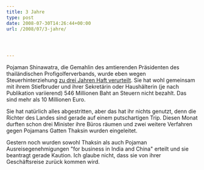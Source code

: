 ```yaml
---
title: 3 Jahre
type: post
date: 2008-07-30T14:26:44+00:00
url: /2008/07/3-jahre/




---
```

Pojaman Shinawatra, die Gemahlin des amtierenden Präsidenten des thailändischen Profigolferverbands, wurde eben wegen Steuerhinterziehung [zu drei Jahren Haft verurteilt][1]. Sie hat wohl gemeinsam mit ihrem Stiefbruder und ihrer Sekretärin oder Haushälterin (je nach Publikation variierend) 546 Millionen Baht an Steuern nicht bezahlt. Das sind mehr als 10 Millionen Euro.

Sie hat natürlich alles abgestritten, aber das hat ihr nichts genutzt, denn die Richter des Landes sind gerade auf einem putschartigen Trip. Diesen Monat durften schon drei Minister ihre Büros räumen und zwei weitere Verfahren gegen Pojamans Gatten Thaksin wurden eingeleitet.

Gestern noch wurden sowohl Thaksin als auch Pojaman Ausreisegenehmigungen "for business in India and China" erteilt und sie beantragt gerade Kaution. Ich glaube nicht, dass sie von ihrer Geschäftsreise zurück kommen wird.

 [1]: http://nationmultimedia.com/2008/07/31/headlines/headlines_30079445.php
